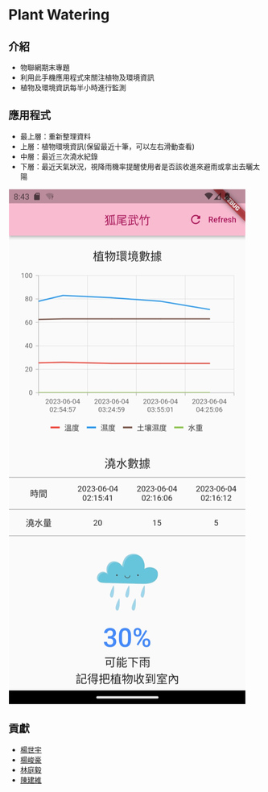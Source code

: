 # Plant Watering

## 介紹
* 物聯網期末專題
* 利用此手機應用程式來關注植物及環境資訊
* 植物及環境資訊每半小時進行監測

## 應用程式

* 最上層：重新整理資料
* 上層：植物環境資訊(保留最近十筆，可以左右滑動查看)
* 中層：最近三次澆水紀錄
* 下層：最近天氣狀況，視降雨機率提醒使用者是否該收進來避雨或拿出去曬太陽

![](./README_IMG/Picture1.png)

## 貢獻
* [楊世宇](https://github.com/Edmond-Yang)
* [楊峻豪](https://github.com/daaaaaaavid)
* [林庭毅](https://github.com/TingYeeet)
* [陳建維](https://github.com/TamakiSilSha)
